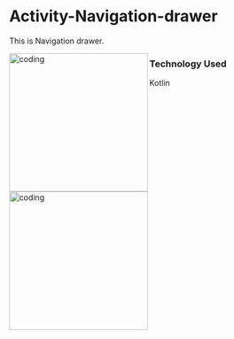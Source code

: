 # Activity-Navigation-drawer

This is  Navigation drawer.

<img align="left" alt="coding" width="250" src="https://github.com/mhossain11/Activity-Navigation-drawer/assets/56032040/984410dd-a338-4758-8678-2b76a6daf67b.jpg">
<img align="left" alt="coding" width="250" src="https://github.com/mhossain11/Activity-Navigation-drawer/assets/56032040/27a98cef-7797-4061-a043-1f6d96bcf47a.jpg">

<h3 align="bottom">Technology Used</h3>
Kotlin


